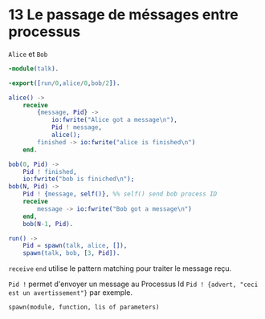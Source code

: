 # 13 Le passage de méssages entre processus

`Alice` et `Bob`

```erlang
-module(talk).

-export([run/0,alice/0,bob/2]).

alice() ->
    receive
        {message, Pid} ->
            io:fwrite("Alice got a message\n"),
            Pid ! message,
            alice();
        finished -> io:fwrite("alice is finished\n")
    end.

bob(0, Pid) ->
    Pid ! finished,
    io:fwrite("bob is finiched\n");
bob(N, Pid) ->
    Pid ! {message, self()}, %% self() send bob process ID
    receive
        message -> io:fwrite("Bob got a message\n")
    end,
    bob(N-1, Pid).

run() ->
    Pid = spawn(talk, alice, []),
    spawn(talk, bob, [3, Pid]).
```

`receive`  `end`  utilise le pattern matching pour traiter le message reçu.

`Pid !`  permet d'envoyer un message au Processus Id `Pid ! {advert, "ceci est un avertissement"}`  par exemple.

`spawn(module, function, lis of parameters)` 